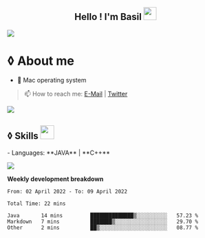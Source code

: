 <h2 align="center">
  Hello ! I'm Basil <img src = "https://raw.githubusercontent.com/MartinHeinz/MartinHeinz/master/wave.gif" width = 30px>  
</h2>


<a href="https://www.youtube.com/watch?v=dQw4w9WgXcQ"><img src="https://user-images.githubusercontent.com/73097560/115834477-dbab4500-a447-11eb-908a-139a6edaec5c.gif"></a>


# ◊ About me 
-  Mac operating system 
> 📫 How to reach me: [E-Mail](mailto:basilbenaziz@gmail.com) | [Twitter](https://twitter.com/basilbenaziz)





<a href="https://www.youtube.com/watch?v=dQw4w9WgXcQ"><img src="https://user-images.githubusercontent.com/73097560/115834477-dbab4500-a447-11eb-908a-139a6edaec5c.gif"></a>



<h2> ◊ Skills <img src = "https://media2.giphy.com/media/QssGEmpkyEOhBCb7e1/giphy.gif?cid=ecf05e47a0n3gi1bfqntqmob8g9aid1oyj2wr3ds3mg700bl&rid=giphy.gif" width = 32px> </h2>
- Languages: **JAVA** | **C++** 




<a href="https://www.youtube.com/watch?v=dQw4w9WgXcQ"><img src="https://user-images.githubusercontent.com/73097560/115834477-dbab4500-a447-11eb-908a-139a6edaec5c.gif"></a>



**Weekly development breakdown**
<!--START_SECTION:waka-->

```text
From: 02 April 2022 - To: 09 April 2022

Total Time: 22 mins

Java       14 mins         ██████████████▒░░░░░░░░░░   57.23 %
Markdown   7 mins          ███████▒░░░░░░░░░░░░░░░░░   29.70 %
Other      2 mins          ██▒░░░░░░░░░░░░░░░░░░░░░░   08.77 %
```

<!--END_SECTION:waka-->

